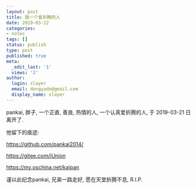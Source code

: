 ```yaml
---
layout: post
title: 致一个爱折腾的人
date: 2019-03-22
categories:
- notes
tags: []
status: publish
type: post
published: true
meta:
  _edit_last: '1'
  views: '2'
author:
  login: slayer
  email: dongyado@gmail.com
  display_name: slayer
---
```


pankai, 胖子, 一个正直, 善良, 热情的人, 一个认真爱折腾的人, 于 2019-03-21 日离开了.


他留下的痕迹:

https://github.com/pankai2014/

https://gitee.com/jUnion

https://my.oschina.net/kaipan


谨以此纪念pankai, 兄弟一路走好, 愿在天堂折腾不息, R.I.P.


